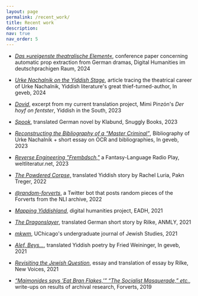 ```yaml
---
layout: page
permalink: /recent_work/
title: Recent work
description: 
nav: true
nav_order: 5
---
```

* [*Das »ureigenste theatralische Element«*](https://zenodo.org/records/10698448), conference paper concerning automatic prop extraction from German dramas, Digital Humanities im deutschprachigen Raum, 2024

* [*Urke Nachalnik on the Yiddish Stage*](https://ingeveb.org/pedagogy/urke-nachalnik-on-the-yiddish-stage), article tracing the theatrical career of Urke Nachalnik, Yiddish literature's great thief-turned-author, In geveb, 2024

* [*Dovid*](https://www.yiddishbookcenter.org/discover/yiddish-translation/yiddish-south/dovid), excerpt from my current translation project, Mimi Pinzón's *Der hoyf on fentster*, Yiddish in the South, 2023

* [*Spook*](https://www.snugglybooks.co.uk/spook/), translated German novel by Klabund, Snuggly Books, 2023

* [*Reconstructing the Bibliography of a “Master Criminal”*](https://ingeveb.org/pedagogy/urke-nachalnik-bibliography), Bibliography of Urke Nachalnik + short essay on OCR and bibliographies, In geveb, 2023 

* [*Reverse Engineering "Frembdsch,"*](https://weltliteratur.net/reverse-engineering-frembdsch/) a Fantasy-Language Radio Play,  weltliteratur.net, 2023

* [*The Powdered Corpse,*](https://www.yiddishbookcenter.org/language-literature-culture/pakn-treger/2022-pakn-treger-digital-translation-issue/powdered-corpse) translated Yiddish story by Rachel Luria, Pakn Treger, 2022

* [*@random-forverts*](https://twitter.com/random_forverts), a Twitter bot that posts random pieces of the Forverts from the NLI archive, 2022

* [*Mapping Yiddishland*](https://eadh.org/projects/mapping-yiddishland), digital humanities project, EADH, 2021

* [*The Dragonslayer*](https://anmly.org/ap33/jonah-lubin-translates-rainer-maria-rilke/), translated German short story by Rilke, ANMLY, 2021

* [*mkwm*](https://mkwm.humanities.uchicago.edu/), UChicago's undergraduate journal of Jewish Studies, 2021

* [*Alef, Beys...*](https://ingeveb.org/texts-and-translations/alef-beys), translated Yiddish poetry by Fried Weininger, In geveb, 2021

* [*Revisiting the Jewish Question*](https://newvoices.org/2021/02/25/revisiting-the-jewish-question/), essay and translation of essay by Rilke, New Voices, 2021

* [*“Maimonides says ‘Eat Bran Flakes,’” “The Socialist Masquerade,” etc.*](https://yiddish.forward.com/authors/%D7%99%D7%95%D7%A0%D7%94-%D7%9C%D7%95%D7%91%D7%99%D7%9F/index.html), write-ups on results of archival research, Forverts, 2019
